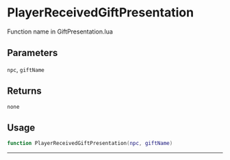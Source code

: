 # PlayerReceivedGiftPresentation
Function name in GiftPresentation.lua
## Parameters
`npc`, `giftName`
## Returns
`none`
## Usage
```lua
function PlayerReceivedGiftPresentation(npc, giftName)
```
---
